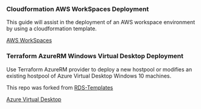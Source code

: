 
### Cloudformation AWS WorkSpaces Deployment

This guide will assist in the deployment of an AWS workspace environment by using a cloudformation template. 

[AWS WorkSpaces](aws_workspaces/)


### Terraform AzureRM Windows Virtual Desktop Deployment

Use Terraform AzureRM provider to deploy a new hostpool or modifies an existing hostpool of Azure Virtual Desktop Windows 10 machines. 

This repo was forked from [RDS-Templates](https://github.com/Azure/RDS-Templates)

[Azure Virtual Desktop](azure_virtual_desktop/Azure_Provider/Azure_WVD/)
